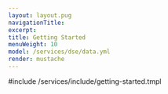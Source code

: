 ```yaml
---
layout: layout.pug
navigationTitle:
excerpt:
title: Getting Started
menuWeight: 10
model: /services/dse/data.yml
render: mustache
---
```


#include /services/include/getting-started.tmpl
